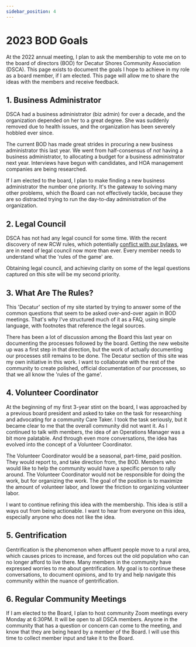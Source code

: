 ```yaml
---
sidebar_position: 4
---
```


# 2023 BOD Goals

At the 2022 annual meeting, I plan to ask the membership to vote me on to the board of directors (BOD) for Decatur Shores Community Association (DSCA). This page exists to document the goals I hope to achieve in my role as a board member, if I am elected. This page will allow me to share the ideas with the members and receive feedback.

## 1. Business Administrator

DSCA had a business administrator (biz admin) for over a decade, and the organization depended on her to a great degree. She was suddenly removed due to health issues, and the organization has been severely hobbled ever since.

The current BOD has made great strides in procuring a new business administrator this last year. We went from half-consensus of *not* having a business administrator, to allocating a budget for a business administrator next year. Interviews have begun with candidates, and HOA management companies are being researched.

If I am elected to the board, I plan to make finding a new business administrator the number one priority. It's the gateway to solving many other problems, which the Board can not effectively tackle, because they are so distracted trying to run the day-to-day administration of the organization.

## 2. Legal Council

DSCA has not had any legal council for some time. With the recent discovery of new RCW rules, which potentially [conflict with our bylaws](http://localhost:3000/docs/dectur/dsca-governance-faq#how-are-dues-determined), we are in need of legal council now more than ever. Every member needs to understand what the 'rules of the game' are.

Obtaining legal council, and achieving clarity on some of the legal questions captured on this site will be my second priority.

## 3. What Are The Rules?

This 'Decatur' section of my site started by trying to answer some of the common questions that seem to be asked over-and-over again in BOD meetings. That's why I've structured much of it as a FAQ, using simple language, with footnotes that reference the legal sources.

There has been a lot of discussion among the Board this last year on documenting the processes followed by the board. Getting the new website up was a first step in that direction, but the work of actually documenting our processes still remains to be done. The Decatur section of this site was my own initiative in this work. I want to collaborate with the rest of the community to create polished, official documentation of our processes, so that we all know the 'rules of the game'.

## 4. Volunteer Coordinator

At the beginning of my first 3-year stint on the board, I was approached by a previous board president and asked to take on the task for researching and advocating for a community Care Taker. I took the task seriously, but it became clear to me that the overall community did not want it. As I continued to talk with members, the idea of an Operations Manager was a bit more palatable. And through even more conversations, the idea has evolved into the concept of a Volunteer Coordinator.

The Volunteer Coordinator would be a seasonal, part-time, paid position. They would report to, and take direction from, the BOD. Members who would like to help the community would have a specific person to rally around. The Volunteer Coordinator would not be responsible for doing the work, but for organizing the work. The goal of the position is to maximize the amount of volunteer labor, and lower the friction to organizing volunteer labor.

I want to continue refining this idea with the membership. This idea is still a ways out from being actionable. I want to hear from everyone on this idea, especially anyone who does not like the idea.

## 5. Gentrification

Gentrification is the phenomenon when affluent people move to a rural area, which causes prices to increase, and forces out the old population who can no longer afford to live there. Many members in the community have expressed worries to me about gentrification. My goal is to continue these conversations, to document opinions, and to try and help navigate this community within the nuance of gentrification.

## 6. Regular Community Meetings

If I am elected to the Board, I plan to host community Zoom meetings every Monday at 6:30PM. It will be open to all DSCA members. Anyone in the community that has a question or concern can come to the meeting, and know that they are being heard by a member of the Board. I will use this time to collect member input and take it to the Board.
